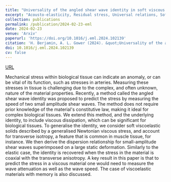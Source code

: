 ```yaml
---
title: "Universality of the angled shear wave identity in soft viscous solids"
excerpt: "Acousto-elasticity, Residual stress, Universal relations, Soft solids, Ultrasonic testing, Nonlinear viscoelasticity"
collection: publications
permalink: /publication/2024-02-23-eml
date: 2024-02-23
venue: 'Arxiv'
paperurl: 'https://doi.org/10.1016/j.eml.2024.102139'
citation: 'H. Berjamin, A. L. Gower (2024). &quot;Universality of the angled shear wave identity in soft viscous solids&quot;, <i>Extreme Mechanics Letters</i> 102139.'
doi: 10.1016/j.eml.2024.102139
cv: false
---
```


[URL](https://www.sciencedirect.com/science/article/pii/S2352431624000191)

Mechanical stress within biological tissue can indicate an anomaly, or can be vital of its function, such as stresses in arteries. Measuring these stresses in tissue is challenging due to the complex, and often unknown, nature of the material properties. Recently, a method called the angled shear wave identity was proposed to predict the stress by measuring the speed of two small amplitude shear waves. The method does not require prior knowledge of the material's constitutive law, making it ideal for complex biological tissues. We extend this method, and the underlying identity, to include viscous dissipation, which can be significant for biological tissues. To generalise the identity, we consider soft viscoelastic solids described by a generalised Newtonian viscous stress, and account for transverse isotropy, a feature that is common in muscle tissue, for instance. We then derive the dispersion relationship for small-amplitude shear waves superimposed on a large static deformation. Similarly to the elastic case, the identity is recovered when the stress in the material is coaxial with the transverse anisotropy. A key result in this paper is that to predict the stress in a viscous material one would need to measure the wave attenuation as well as the wave speed. The case of viscoelastic materials with memory is also discussed.
